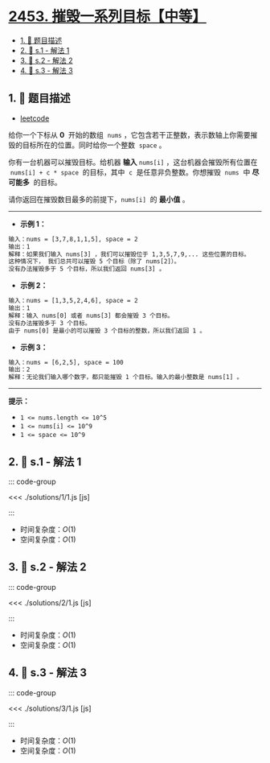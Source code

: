 # [2453. 摧毁一系列目标【中等】](https://github.com/tnotesjs/TNotes.leetcode/tree/main/notes/2453.%20%E6%91%A7%E6%AF%81%E4%B8%80%E7%B3%BB%E5%88%97%E7%9B%AE%E6%A0%87%E3%80%90%E4%B8%AD%E7%AD%89%E3%80%91)

<!-- region:toc -->

- [1. 📝 题目描述](#1--题目描述)
- [2. 🎯 s.1 - 解法 1](#2--s1---解法-1)
- [3. 🎯 s.2 - 解法 2](#3--s2---解法-2)
- [4. 🎯 s.3 - 解法 3](#4--s3---解法-3)

<!-- endregion:toc -->

## 1. 📝 题目描述

- [leetcode](https://leetcode.cn/problems/destroy-sequential-targets/)

给你一个下标从 **0**  开始的数组  `nums` ，它包含若干正整数，表示数轴上你需要摧毁的目标所在的位置。同时给你一个整数  `space` 。

你有一台机器可以摧毁目标。给机器 **输入** `nums[i]` ，这台机器会摧毁所有位置在  `nums[i] + c * space`  的目标，其中  `c`  是任意非负整数。你想摧毁  `nums`  中 **尽可能多**  的目标。

请你返回在摧毁数目最多的前提下，`nums[i]`  的 **最小值** 。

---

- **示例 1：**

```txt
输入：nums = [3,7,8,1,1,5], space = 2
输出：1
解释：如果我们输入 nums[3] ，我们可以摧毁位于 1,3,5,7,9,... 这些位置的目标。
这种情况下， 我们总共可以摧毁 5 个目标（除了 nums[2]）。
没有办法摧毁多于 5 个目标，所以我们返回 nums[3] 。
```

- **示例 2：**

```txt
输入：nums = [1,3,5,2,4,6], space = 2
输出：1
解释：输入 nums[0] 或者 nums[3] 都会摧毁 3 个目标。
没有办法摧毁多于 3 个目标。
由于 nums[0] 是最小的可以摧毁 3 个目标的整数，所以我们返回 1 。
```

- **示例 3：**

```txt
输入：nums = [6,2,5], space = 100
输出：2
解释：无论我们输入哪个数字，都只能摧毁 1 个目标。输入的最小整数是 nums[1] 。
```

---

**提示：**

- `1 <= nums.length <= 10^5`
- `1 <= nums[i] <= 10^9`
- `1 <= space <= 10^9`

## 2. 🎯 s.1 - 解法 1

::: code-group

<<< ./solutions/1/1.js [js]

:::

- 时间复杂度：$O(1)$
- 空间复杂度：$O(1)$

## 3. 🎯 s.2 - 解法 2

::: code-group

<<< ./solutions/2/1.js [js]

:::

- 时间复杂度：$O(1)$
- 空间复杂度：$O(1)$

## 4. 🎯 s.3 - 解法 3

::: code-group

<<< ./solutions/3/1.js [js]

:::

- 时间复杂度：$O(1)$
- 空间复杂度：$O(1)$
